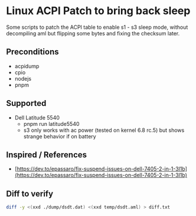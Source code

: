 # Linux ACPI Patch to bring back sleep

Some scripts to patch the ACPI table to enable s1 - s3 sleep mode, without decompiling aml but flipping some bytes and fixing the checksum later.

## Preconditions
 - acpidump
 - cpio
 - nodejs
 - pnpm

## Supported
- Dell Latitude 5540 
    - pnpm run latitude5540
    - s3 only works with ac power (tested on kernel 6.8 rc.5) but shows strange behavior if on battery

## Inspired / References

 - [https://dev.to/epassaro/fix-suspend-issues-on-dell-7405-2-in-1-3l1b](https://dev.to/epassaro/fix-suspend-issues-on-dell-7405-2-in-1-3l1b)

## Diff to verify

~~~bash
diff -y <(xxd ./dump/dsdt.dat) <(xxd temp/dsdt.aml) > diff.txt
~~~